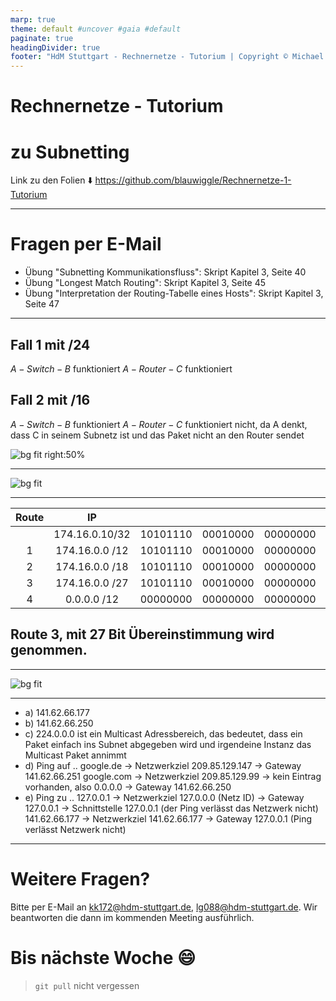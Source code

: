 ```yaml
---
marp: true
theme: default #uncover #gaia #default
paginate: true
headingDivider: true
footer: "HdM Stuttgart - Rechnernetze - Tutorium | Copyright © Michael Vanhee"
---
```


# Rechnernetze - Tutorium

# zu Subnetting

Link zu den Folien :arrow_down:
https://github.com/blauwiggle/Rechnernetze-1-Tutorium

---

<!--footer: "" -->

# Fragen per E-Mail

- Übung "Subnetting Kommunikationsfluss": Skript Kapitel 3, Seite 40
- Übung "Longest Match Routing": Skript Kapitel 3, Seite 45
- Übung "Interpretation der Routing-Tabelle eines Hosts": Skript Kapitel 3, Seite 47

---

## Fall 1 mit /24

$A-Switch-B$ funktioniert
$A-Router-C$ funktioniert

## Fall 2 mit /16

$A-Switch-B$ funktioniert
$A-Router-C$ funktioniert nicht, da A denkt, dass C in seinem Subnetz ist und das Paket nicht an den Router sendet

![bg fit right:50%](https://github.com/blauwiggle/Rechnernetze-1-Tutorium/blob/master/marp/images/05_frage_1.JPG?raw=true)

---

![bg fit](https://github.com/blauwiggle/Rechnernetze-1-Tutorium/blob/master/marp/images/05_frage_2.JPG?raw=true)

---

| Route |       IP       |          |          |          |          | Match  |
| :---: | :------------: | :------: | :------: | :------: | :------: | :----: |
|       | 174.16.0.10/32 | 10101110 | 00010000 | 00000000 | 00001010 |        |
|   1   | 174.16.0.0 /12 | 10101110 | 00010000 | 00000000 | 00000000 | 12 Bit |
|   2   | 174.16.0.0 /18 | 10101110 | 00010000 | 00000000 | 00000000 | 18 Bit |
|   3   | 174.16.0.0 /27 | 10101110 | 00010000 | 00000000 | 00000000 | 27 Bit |
|   4   |  0.0.0.0 /12   | 00000000 | 00000000 | 00000000 | 00000000 | 0 Bit  |

## Route 3, mit 27 Bit Übereinstimmung wird genommen.

---

![bg fit](https://github.com/blauwiggle/Rechnernetze-1-Tutorium/blob/master/marp/images/05_frage_3.JPG?raw=true)

---

- a) 141.62.66.177
- b) 141.62.66.250
- c) 224.0.0.0 ist ein Multicast Adressbereich, das bedeutet, dass ein Paket einfach ins Subnet abgegeben wird und irgendeine Instanz das Multicast Paket annimmt
- d) Ping auf ..
  google.de -> Netzwerkziel 209.85.129.147 -> Gateway 141.62.66.251
  google.com -> Netzwerkziel 209.85.129.99 -> kein Eintrag vorhanden, also 0.0.0.0 -> Gateway 141.62.66.250
- e) Ping zu ..
  127.0.0.1 -> Netzwerkziel 127.0.0.0 (Netz ID) -> Gateway 127.0.0.1 -> Schnittstelle 127.0.0.1 (der Ping verlässt das Netzwerk nicht)
  141.62.66.177 -> Netzwerkziel 141.62.66.177 -> Gateway 127.0.0.1 (Ping verlässt Netzwerk nicht)

---

# Weitere Fragen?

Bitte per E-Mail an [kk172@hdm-stuttgart.de](mailto:kk172@hdm-stuttgart.de), [lg088@hdm-stuttgart.de](mailto:lg088@hdm-stuttgart.de). Wir beantworten die dann im kommenden Meeting ausführlich.

# Bis nächste Woche :smile:

> `git pull` nicht vergessen
